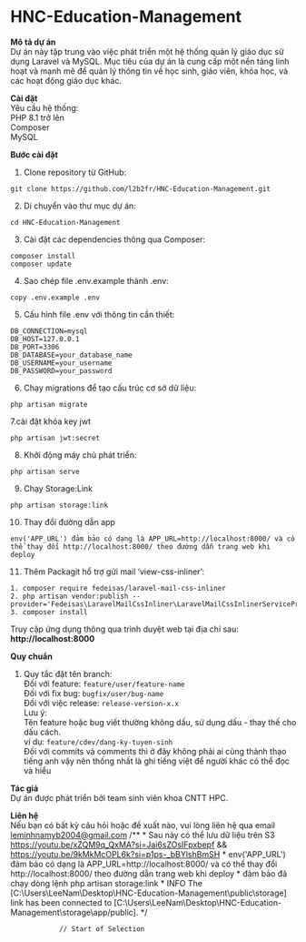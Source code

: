 # HNC-Education-Management
**Mô tả dự án**<br>
Dự án này tập trung vào việc phát triển một hệ thống quản lý giáo dục sử dụng Laravel và MySQL. Mục tiêu của dự án là cung cấp một nền tảng linh hoạt và mạnh mẽ để quản lý thông tin về học sinh, giáo viên, khóa học, và các hoạt động giáo dục khác.

**Cài đặt**<br>
Yêu cầu hệ thống:<br>
PHP 8.1 trở lên<br>
Composer<br>
MySQL

**Bước cài đặt**
1. Clone repository từ GitHub:
```
git clone https://github.com/l2b2fr/HNC-Education-Management.git
```
2. Di chuyển vào thư mục dự án:
```
cd HNC-Education-Management
```
3. Cài đặt các dependencies thông qua Composer:
```
composer install
composer update
```
4. Sao chép file .env.example thành .env:
```
copy .env.example .env
```
5. Cấu hình file .env với thông tin cần thiết:
```
DB_CONNECTION=mysql
DB_HOST=127.0.0.1
DB_PORT=3306
DB_DATABASE=your_database_name
DB_USERNAME=your_username
DB_PASSWORD=your_password
```
6. Chạy migrations để tạo cấu trúc cơ sở dữ liệu:
```
php artisan migrate
```
7.cài đặt khóa key jwt
```
php artisan jwt:secret
````
8. Khởi động máy chủ phát triển:
```
php artisan serve
```
9. Chạy Storage:Link
```
php artisan storage:link
```
10. Thay đổi đường dẫn app
```
env('APP_URL') đảm bảo có dạng là APP_URL=http://localhost:8000/ và có thể thay đổi http://localhost:8000/ theo đường dẫn trang web khi deploy
```
11. Thêm Packagit hổ trợ gửi mail ‘view-css-inliner’:
```
1. composer require fedeisas/laravel-mail-css-inliner
2. php artisan vendor:publish --provider='Fedeisas\LaravelMailCssInliner\LaravelMailCssInlinerServiceProvider'
3. composer install
```
Truy cập ứng dụng thông qua trình duyệt web tại địa chỉ sau: **http://localhost:8000**

**Quy chuẩn**<br>
1. Quy tắc đặt tên branch:<br>
Đối với feature: `feature/user/feature-name`<br>
Đối với fix bug: `bugfix/user/bug-name`<br>
Đối với việc release: `release-version-x.x`<br>
Lưu ý:<br>
Tên feature hoặc bug viết thường không dấu, sử dụng dấu - thay thế cho dấu cách.<br>
ví dụ: `feature/cdev/dang-ky-tuyen-sinh`<br>
Đối với commits và comments thì ở đây không phải ai cũng thành thạo tiếng anh vậy nên thống nhất là ghi tiếng việt để người khác có thể đọc và hiểu

**Tác giả**<br>
Dự án được phát triển bởi team sinh viên khoa CNTT HPC.

**Liên hệ**<br>
Nếu bạn có bất kỳ câu hỏi hoặc đề xuất nào, vui lòng liên hệ qua email leminhnamyb2004@gmail.com
/**
                 * Sau này có thể lưu dữ liệu trên S3 https://youtu.be/xZQM9q_QxMA?si=Jai6sZOsIFpxbepf && https://youtu.be/9kMkMcOPL6k?si=p1ps-_bBYlshBmSH
                 * env('APP_URL') đảm bảo có dạng là APP_URL=http://localhost:8000/ và có thể thay đổi http://localhost:8000/ theo đường dẫn trang web khi deploy
                 * đảm bảo đã chạy dòng lệnh php artisan storage:link
                 * INFO  The [C:\Users\LeeNam\Desktop\HNC-Education-Management\public\storage] link has been connected to [C:\Users\LeeNam\Desktop\HNC-Education-Management\storage\app/public].
                 */

                // Start of Selection
